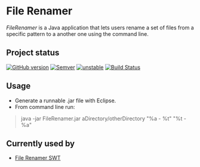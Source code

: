 # File Renamer

*FileRenamer* is a Java application that lets users rename a set of files from a specific pattern to a another one using the
command line.

## Project status
[![GitHub version](https://badge.fury.io/gh/barriosnahuel%2Ffile-renamer.svg)](http://github.com/barriosnahuel/file-renamer/releases)
[![Semver](http://img.shields.io/SemVer/2.0.0.png)](http://semver.org/spec/v2.0.0.html)
[![unstable](https://img.shields.io/badge/stability-unstable-yellow.svg)](https://nodejs.org/api/documentation.html#documentation_stability_index)
[![Build Status](https://travis-ci.org/barriosnahuel/fileRenamer.png)](https://travis-ci.org/barriosnahuel/file-renamer)

## Usage
* Generate a runnable .jar file with Eclipse.
* From command line run:

> java -jar FileRenamer.jar aDirectory/otherDirectory "%a - %t" "%t - %a"

## Currently used by
- [File Renamer SWT](https://github.com/barriosnahuel/file-renamer_SWT)
